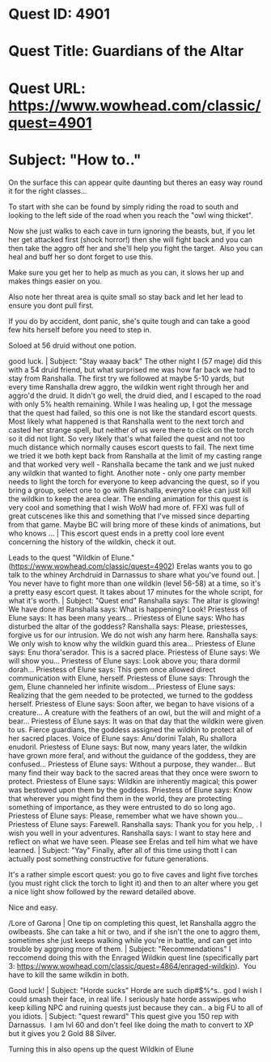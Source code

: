# Quest ID: 4901
# Quest Title: Guardians of the Altar
# Quest URL: https://www.wowhead.com/classic/quest=4901
# Subject: "How to.."
On the surface this can appear quite daunting but theres an easy way round it for the right classes...

To start with she can be found by simply riding the road to south and looking to the left side of the road when you reach the "owl wing thicket".

Now she just walks to each cave in turn ignoring the beasts, but, if you let her get attacked first (shock horror!) then she will fight back and you can then take the aggro off her and she'll help you fight the target.  Also you can heal and buff her so dont forget to use this.

Make sure you get her to help as much as you can, it slows her up and makes things easier on you.

Also note her threat area is quite small so stay back and let her lead to ensure you dont pull first.

If you do by accident, dont panic, she's quite tough and can take a good few hits herself before you need to step in.

Soloed at 56 druid without one potion.

good luck. | Subject: "Stay waaay back"
The other night I (57 mage) did this with a 54 druid friend, but what surprised me was how far back we had to stay from Ranshalla. The first try we followed at maybe 5-10 yards, but every time Ranshalla drew aggro, the wildkin went right through her and aggro'd the druid. It didn't go well, the druid died, and I escaped to the road with only 5% health remaining. While I was healing up, I got the message that the quest had failed, so this one is not like the standard escort quests. Most likely what happened is that Ranshalla went to the next torch and casted her strange spell, but neither of us were there to click on the torch so it did not light. So very likely that's what failed the quest and not too much distance which normally causes escort quests to fail. The next time we tried it we both kept back from Ranshalla at the limit of my casting range and that worked very well - Ranshalla became the tank and we just nuked any wildkin that wanted to fight. Another note - only one party member needs to light the torch for everyone to keep advancing the quest, so if you bring a group, select one to go with Ranshalla, everyone else can just kill the wildkin to keep the area clear. The ending animation for this quest is very cool and something that I wish WoW had more of. FFXI was full of great cutscenes like this and something that I've missed since departing from that game. Maybe BC will bring more of these kinds of animations, but who knows ... | This escort quest ends in a pretty cool lore event concerning the history of the wildkin, check it out.

Leads to the quest "Wildkin of Elune." (https://www.wowhead.com/classic/quest=4902) Erelas wants you to go talk to the whiney Archdruid in Darnassus to share what you've found out. | You never have to fight more than one wildkin (level 56-58) at a time, so it's a pretty easy escort quest. It takes about 17 minutes for the whole script, for what it's worth. | Subject: "Quest end"
Ranshalla says: The altar is glowing! We have done it!
Ranshalla says: What is happening? Look!
Priestess of Elune says: It has been many years...
Priestess of Elune says: Who has disturbed the altar of the goddess?
Ranshalla says: Please, priestesses, forgive us for our intrusion. We do not wish any harm here.
Ranshalla says: We only wish to know why the wildkin guard this area...
Priestess of Elune says: Enu thora'serador. This is a sacred place.
Priestess of Elune says: We will show you...
Priestess of Elune says: Look above you; thara dormil dorah...
Priestess of Elune says: This gem once allowed direct communication with Elune, herself.
Priestess of Elune says: Through the gem, Elune channeled her infinite wisdom...
Priestess of Elune says: Realizing that the gem needed to be protected, we turned to the goddess herself.
Priestess of Elune says: Soon after, we began to have visions of a creature... A creature with the feathers of an owl, but the will and might of a bear...
Priestess of Elune says: It was on that day that the wildkin were given to us. Fierce guardians, the goddess assigned the wildkin to protect all of her sacred places.
Voice of Elune says: Anu'dorini Talah, Ru shallora enudoril.
Priestess of Elune says: But now, many years later, the wildkin have grown more feral, and without the guidance of the goddess, they are confused...
Priestess of Elune says: Without a purpose, they wander... But many find their way back to the sacred areas that they once were sworn to protect.
Priestess of Elune says: Wildkin are inherently magical; this power was bestowed upon them by the goddess.
Priestess of Elune says: Know that wherever you might find them in the world, they are protecting something of importance, as they were entrusted to do so long ago.
Priestess of Elune says: Please, remember what we have shown you...
Priestess of Elune says: Farewell.
Ranshalla says: Thank you for you help, <name>. I wish you well in your adventures.
Ranshalla says: I want to stay here and reflect on what we have seen. Please see Erelas and tell him what we have learned. | Subject: "Yay"
Finally, after all of this time using thott I can actually post something constructive for future generations.

It's a rather simple escort quest: you go to five caves and light five torches (you must right click the torch to light it) and then to an alter where you get a nice light show followed by the reward detailed above.

Nice and easy.

/Lore of Garona | One tip on completing this quest, let Ranshalla aggro the owlbeasts. She can take a hit or two, and if she isn't the one to aggro them, sometimes she just keeps walking while you're in battle, and can get into trouble by aggroing more of them. | Subject: "Recommendations"
I reccomend doing this with the Enraged Wildkin quest line (specifically part 3: https://www.wowhead.com/classic/quest=4864/enraged-wildkin).  You have to kill the same wilkdin in both. 

Good luck! | Subject: "Horde sucks"
Horde are such dip#$%^s.. god I wish I could smash their face, in real life.
I seriously hate horde asswipes who keep killing NPC and ruining quests just because
they can.. a big FU to all of you idiots. | Subject: "quest reward"
This quest give you 150 rep with Darnassus.  I am lvl 60 and don't feel like doing the math to convert to XP but it gives you 2 Gold 88 Silver.

Turning this in also opens up the quest Wildkin of Elune